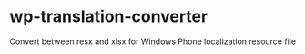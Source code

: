wp-translation-converter
========================

Convert between resx and xlsx for Windows Phone localization resource file

